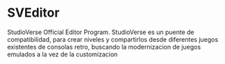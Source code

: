 # SVEditor
StudioVerse Official Editor Program.
StudioVerse es un puente de compatibilidad, para crear niveles y compartirlos desde diferentes juegos existentes de consolas retro, buscando la modernizacion de juegos emulados a la vez de la customizacion
